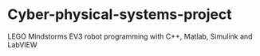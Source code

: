 # Cyber-physical-systems-project
LEGO Mindstorms EV3 robot programming with C++, Matlab, Simulink and LabVIEW
